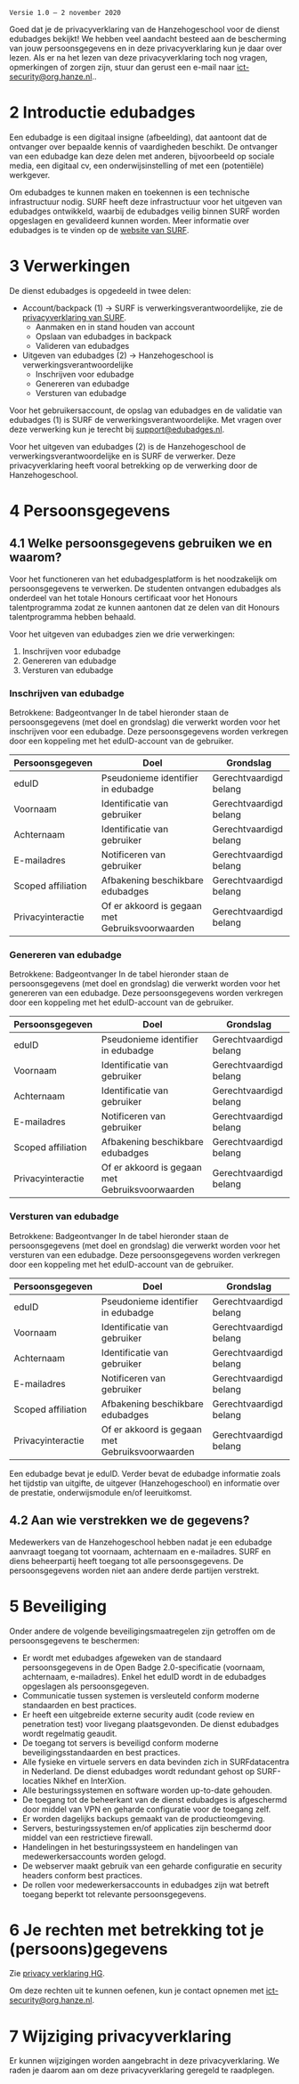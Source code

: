 `Versie 1.0 – 2 november 2020`

Goed dat je de privacyverklaring van de Hanzehogeschool voor de dienst edubadges bekijkt! We hebben veel aandacht besteed aan de bescherming van jouw persoonsgegevens en in deze privacyverklaring kun je daar over lezen. Als er na het lezen van deze privacyverklaring toch nog vragen, opmerkingen of zorgen zijn, stuur dan gerust een e-mail naar [ict-security@org.hanze.nl](mailto:ict-security@org.hanze.nl)..

# 2 Introductie edubadges
Een edubadge is een digitaal insigne (afbeelding), dat aantoont dat de ontvanger over bepaalde kennis of vaardigheden beschikt. De ontvanger van een edubadge kan deze delen met anderen, bijvoorbeeld op sociale media, een digitaal cv, een onderwijsinstelling of met een (potentiële) werkgever.

Om edubadges te kunnen maken en toekennen is een technische infrastructuur nodig. SURF heeft deze infrastructuur voor het uitgeven van edubadges ontwikkeld, waarbij de edubadges veilig binnen SURF worden opgeslagen en gevalideerd kunnen worden. Meer informatie over edubadges is te vinden op de [website van SURF](https://surf.nl/edubadges).

# 3 Verwerkingen
De dienst edubadges is opgedeeld in twee delen:

* Account/backpack (1) -> SURF is verwerkingsverantwoordelijke, zie de [privacyverklaring van SURF](https://edubadges.nl/privacy).
  * Aanmaken en in stand houden van account
  * Opslaan van edubadges in backpack
  * Valideren van edubadges
* Uitgeven van edubadges (2) -> Hanzehogeschool is verwerkingsverantwoordelijke
  * Inschrijven voor edubadge
  * Genereren van edubadge
  * Versturen van edubadge

Voor het gebruikersaccount, de opslag van edubadges en de validatie van edubadges (1) is SURF de verwerkingsverantwoordelijke. Met vragen over deze verwerking kun je terecht bij [support@edubadges.nl](mailto:support@edubadges.nl).

Voor het uitgeven van edubadges (2) is de Hanzehogeschool de verwerkingsverantwoordelijke en is SURF de verwerker. Deze privacyverklaring heeft vooral betrekking op de verwerking door de Hanzehogeschool.

# 4 Persoonsgegevens
## 4.1 Welke persoonsgegevens gebruiken we en waarom?
Voor het functioneren van het edubadgesplatform is het noodzakelijk om persoonsgegevens te verwerken. De studenten ontvangen edubadges als onderdeel van het totale Honours certificaat voor het Honours talentprogramma zodat ze kunnen aantonen dat ze delen van dit Honours talentprogramma hebben behaald.

Voor het uitgeven van edubadges zien we drie verwerkingen:

1. Inschrijven voor edubadge
2. Genereren van edubadge
3. Versturen van edubadge

### Inschrijven van edubadge
Betrokkene: Badgeontvanger
In de tabel hieronder staan de persoonsgegevens (met doel en grondslag) die verwerkt worden voor het inschrijven voor een edubadge. Deze persoonsgegevens worden verkregen door een koppeling met het eduID-account van de gebruiker.

| Persoonsgegeven | Doel | Grondslag |
| --------------- | ---- | --------- |
| eduID | Pseudonieme identifier in edubadge | Gerechtvaardigd belang |
| Voornaam | Identificatie van gebruiker | Gerechtvaardigd belang |
| Achternaam | Identificatie van gebruiker | Gerechtvaardigd belang |
| E-mailadres | Notificeren van gebruiker | Gerechtvaardigd belang |
| Scoped affiliation | Afbakening beschikbare edubadges | Gerechtvaardigd belang |
| Privacyinteractie | Of er akkoord is gegaan met Gebruiksvoorwaarden | Gerechtvaardigd belang |

### Genereren van edubadge
Betrokkene: Badgeontvanger
In de tabel hieronder staan de persoonsgegevens (met doel en grondslag) die verwerkt worden voor het genereren van een edubadge. Deze persoonsgegevens worden verkregen door een koppeling met het eduID-account van de gebruiker.

| Persoonsgegeven | Doel | Grondslag |
| --------------- | ---- | --------- |
| eduID | Pseudonieme identifier in edubadge | Gerechtvaardigd belang |
| Voornaam | Identificatie van gebruiker | Gerechtvaardigd belang |
| Achternaam | Identificatie van gebruiker | Gerechtvaardigd belang |
| E-mailadres | Notificeren van gebruiker | Gerechtvaardigd belang |
| Scoped affiliation | Afbakening beschikbare edubadges | Gerechtvaardigd belang |
| Privacyinteractie | Of er akkoord is gegaan met Gebruiksvoorwaarden | Gerechtvaardigd belang |

### Versturen van edubadge
Betrokkene: Badgeontvanger
In de tabel hieronder staan de persoonsgegevens (met doel en grondslag) die verwerkt worden voor het versturen van een edubadge. Deze persoonsgegevens worden verkregen door een koppeling met het eduID-account van de gebruiker.

| Persoonsgegeven | Doel | Grondslag |
| --------------- | ---- | --------- |
| eduID | Pseudonieme identifier in edubadge | Gerechtvaardigd belang |
| Voornaam | Identificatie van gebruiker | Gerechtvaardigd belang |
| Achternaam | Identificatie van gebruiker | Gerechtvaardigd belang |
| E-mailadres | Notificeren van gebruiker | Gerechtvaardigd belang |
| Scoped affiliation | Afbakening beschikbare edubadges | Gerechtvaardigd belang |
| Privacyinteractie | Of er akkoord is gegaan met Gebruiksvoorwaarden | Gerechtvaardigd belang |

Een edubadge bevat je eduID. Verder bevat de edubadge informatie zoals het tijdstip van uitgifte, de uitgever (Hanzehogeschool) en informatie over de prestatie, onderwijsmodule en/of leeruitkomst.

## 4.2 Aan wie verstrekken we de gegevens?
Medewerkers van de Hanzehogeschool hebben nadat je een edubadge aanvraagt toegang tot voornaam, achternaam en e-mailadres. SURF en diens beheerpartij heeft toegang tot alle persoonsgegevens. De persoonsgegevens worden niet aan andere derde partijen verstrekt.

# 5 Beveiliging
Onder andere de volgende beveiligingsmaatregelen zijn getroffen om de persoonsgegevens te beschermen:
* Er wordt met edubadges afgeweken van de standaard persoonsgegevens in de Open Badge 2.0-specificatie (voornaam, achternaam, e-mailadres). Enkel het eduID wordt in de edubadges opgeslagen als persoonsgegeven.
* Communicatie tussen systemen is versleuteld conform moderne standaarden en best practices.
* Er heeft een uitgebreide externe security audit (code review en penetration test) voor livegang plaatsgevonden. De dienst edubadges wordt regelmatig geaudit.
* De toegang tot servers is beveiligd conform moderne beveiligingsstandaarden en best practices.
* Alle fysieke en virtuele servers en data bevinden zich in SURFdatacentra in Nederland. De dienst edubadges wordt redundant gehost op SURF-locaties Nikhef en InterXion.
* Alle besturingssystemen en software worden up-to-date gehouden.
* De toegang tot de beheerkant van de dienst edubadges is afgeschermd door middel van VPN en geharde configuratie voor de toegang zelf.
* Er worden dagelijks backups gemaakt van de productieomgeving.
* Servers, besturingssystemen en/of applicaties zijn beschermd door middel van een restrictieve firewall.
* Handelingen in het besturingssysteem en handelingen van medewerkersaccounts worden gelogd.
* De webserver maakt gebruik van een geharde configuratie en security headers conform best practices.
* De rollen voor medewerkersaccounts in edubadges zijn wat betreft toegang beperkt tot relevante persoonsgegevens.

# 6 Je rechten met betrekking tot je (persoons)gegevens
Zie [privacy verklaring HG](https\www.hanze.nl\nld\organisatie\hanzehogeschool\privacyverklaring-hanzehogeschool-groningen).

Om deze rechten uit te kunnen oefenen, kun je contact opnemen met [ict-security@org.hanze.nl](mailto:ict-security@org.hanze.nl).

# 7 Wijziging privacyverklaring
Er kunnen wijzigingen worden aangebracht in deze privacyverklaring. We raden je daarom aan om deze privacyverklaring geregeld te raadplegen.
